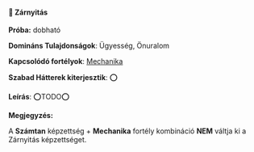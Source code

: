 #### 🔵 Zárnyitás

**Próba:** dobható

**Domináns Tulajdonságok**: Ügyesség, Önuralom

**Kapcsolódó fortélyok**: [Mechanika](../fortelyok.altalanos/mechanika.md)

**Szabad Hátterek kiterjesztik**: ⭕

**Leírás**: ⭕TODO⭕


**Megjegyzés:**

A **Számtan** képzettség + **Mechanika** fortély kombináció **NEM** váltja ki a Zárnyitás képzettséget.
